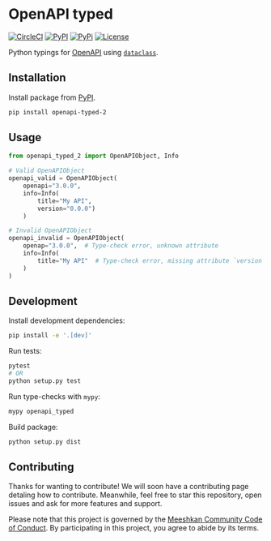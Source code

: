 # OpenAPI typed

[![CircleCI](https://circleci.com/gh/meeshkan/openapi-typed-2.svg?style=svg)](https://circleci.com/gh/meeshkan/openapi-typed-2)
[![PyPI](https://img.shields.io/pypi/dm/openapi-typed-2.svg)](https://pypi.org/project/openapi-typed-2/)
[![PyPi](https://img.shields.io/pypi/pyversions/openapi-typed-2)](https://pypi.org/project/openapi-typed-2/)
[![License](https://img.shields.io/pypi/l/openapi-typed-2)](LICENSE)

Python typings for [OpenAPI](https://swagger.io/specification/) using [`dataclass`](https://docs.python.org/3/library/dataclasses.html).

## Installation

Install package from [PyPI](https://pypi.org/project/openapi-typed-2/).

```bash
pip install openapi-typed-2
```

## Usage

```python
from openapi_typed_2 import OpenAPIObject, Info

# Valid OpenAPIObject
openapi_valid = OpenAPIObject(
    openapi="3.0.0",
    info=Info(
        title="My API",
        version="0.0.0")
    )

# Invalid OpenAPIObject
openapi_invalid = OpenAPIObject(
    openap="3.0.0",  # Type-check error, unknown attribute
    info=Info(
        title="My API"  # Type-check error, missing attribute `version`
    )
)
```

## Development

Install development dependencies:

```bash
pip install -e '.[dev]'
```

Run tests:

```bash
pytest
# OR
python setup.py test
```

Run type-checks with `mypy`:

```bash
mypy openapi_typed
```

Build package:

```bash
python setup.py dist
```

## Contributing

Thanks for wanting to contribute! We will soon have a contributing page
detaling how to contribute. Meanwhile, feel free to star this repository, open issues and ask for more features and support.

Please note that this project is governed by the [Meeshkan Community Code of Conduct](https://github.com/meeshkan/code-of-conduct). By participating in this project, you agree to abide by its terms.
